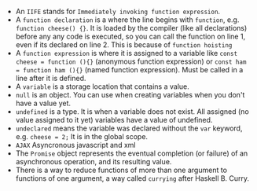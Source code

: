 * An `IIFE` stands for `Immediately invoking function expression`.
* A `function declaration` is a where the line begins with `function`, e.g. 
`function cheese() {}`. It is loaded by the compiler (like all declarations) before any any code is executed, so you can call the function on line 1, even if its declared on line 2. This is because of `function hoisting`
* A `function expression` is where it is assigned to a variable like `const cheese = function (){}` (anonymous function expression) or `const ham = function ham (){}` (named function expression). Must be called in a line after it is defined.
* A `variable` is a storage location that contains a value.
* `null` is an object. You can use when creating variables when you don't have a value yet.
* `undefined` is a type. It is when a variable does not exist. All assigned (no value assigned to it yet) variables have a value of undefined.
* `undeclared` means the variable was declared without the `var` keyword, e.g. `cheese = 2;` It is in the global scope.
* `AJAX` Asyncronous javascript and xml
* The `Promise` object represents the eventual completion (or failure) of an asynchronous operation, and its resulting value.
* There is a way to reduce functions of more than one argument to functions of one argument, a way called `currying` after Haskell B. Curry.
